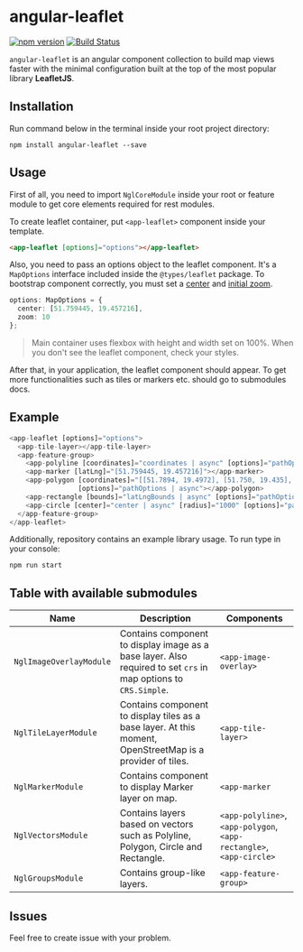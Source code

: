 # angular-leaflet

[![npm version](https://badge.fury.io/js/angular-leaflet.svg)](https://badge.fury.io/js/angular-leaflet)
[![Build Status](https://travis-ci.org/kklimczak/angular-leaflet.svg?branch=master)](https://travis-ci.org/kklimczak/angular-leaflet)

`angular-leaflet` is an angular component collection to build map views faster with the minimal configuration built at the top of the most popular library **LeafletJS**.

## Installation

Run command below in the terminal inside your root project directory:

```shell
npm install angular-leaflet --save
```

## Usage

First of all, you need to import `NglCoreModule` inside your root or feature module to get core elements required for rest modules.

To create leaflet container, put `<app-leaflet>` component inside your template.

```html
<app-leaflet [options]="options"></app-leaflet>
```

Also, you need to pass an options object to the leaflet component. It's a `MapOptions` interface included inside the `@types/leaflet` package. To bootstrap component correctly, you must set a [center](https://leafletjs.com/reference-1.5.0.html#map-center) and [initial zoom](https://leafletjs.com/reference-1.5.0.html#map-zoom).

```typescript
options: MapOptions = {
  center: [51.759445, 19.457216],
  zoom: 10
};
```

> Main container uses flexbox with height and width set on 100%. When you don't see the leaflet component, check your styles.

After that, in your application, the leaflet component should appear. To get more functionalities such as tiles or markers etc. should go to submodules docs.

## Example

```typescript
<app-leaflet [options]="options">
  <app-tile-layer></app-tile-layer>
  <app-feature-group>
    <app-polyline [coordinates]="coordinates | async" [options]="pathOptions | async"></app-polyline>
    <app-marker [latLng]="[51.759445, 19.457216]"></app-marker>
    <app-polygon [coordinates]="[[51.7894, 19.4972], [51.750, 19.435], [51.731, 19.471]]"
                 [options]="pathOptions | async"></app-polygon>
    <app-rectangle [bounds]="latLngBounds | async" [options]="pathOptions | async"></app-rectangle>
    <app-circle [center]="center | async" [radius]="1000" [options]="pathOptions | async"></app-circle>
  </app-feature-group>
</app-leaflet>
```

Additionally, repository contains an example library usage. To run type in your console:

```shell
npm run start
```

## Table with available submodules

| Name                    | Description                                                                                                     | Components                                                          |
| ----------------------- | --------------------------------------------------------------------------------------------------------------- | ------------------------------------------------------------------- |
| `NglImageOverlayModule` | Contains component to display image as a base layer. Also required to set `crs` in map options to `CRS.Simple`. | `<app-image-overlay>`                                               |
| `NglTileLayerModule`    | Contains component to display tiles as a base layer. At this moment, OpenStreetMap is a provider of tiles.      | `<app-tile-layer>`                                                  |
| `NglMarkerModule`       | Contains component to display Marker layer on map.                                                              | `<app-marker`                                                       |
| `NglVectorsModule`      | Contains layers based on vectors such as Polyline, Polygon, Circle and Rectangle.                               | `<app-polyline>`, `<app-polygon`, `<app-rectangle>`, `<app-circle>` |
| `NglGroupsModule`       | Contains group-like layers.                                                                                     | `<app-feature-group>`                                               |

## Issues

Feel free to create issue with your problem.
